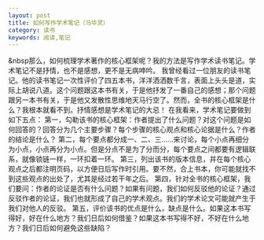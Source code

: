 ```yaml
---
layout: post
title: 如何写作学术笔记（马华灵）
category: 读书
keywords: 阅读,笔记
---
```



&nbsp那么，如何梳理学术著作的核心框架呢？我的方法是写作学术读书笔记。学术笔记不是抒情，也不是感想，更不是无病呻吟。
  我曾经看过一位朋友的读书笔记。他的读书笔记一次性评价了四五本书，洋洋洒洒数千言，表面上头头是道，实际上胡说八道。这个问题跟这本书有关，于是他抒发了一番自己的感想；那个问题跟另一本书有关，于是他又发散性思维地天马行空了。然而，全书的核心框架是什么？我根本就看不到。抒情感想是学术笔记的大忌！
  在我看来，学术笔记要做到如下五点：
  第一，勾勒该书的核心框架：作者提出了什么问题？对这个问题是如何回答的？回答分为几个主要步骤？每个步骤的核心观点和核心论据是什么？作者的结论是什么？
  第二，每个要点都分成一、二、三……来讨论，每个小点再细分为小点，小点再分为小点。但是分点不是为了分而分，每个要点之间都要有逻辑联系，就像锁链一样，一环扣着一环。
  第三，列出该书的版本信息，并在每个核心观点之后都注明页码，以方便日后写作时引用。要不然，合上书本，你可能就找不到这些观点的出处了，尤其是经过若干年之后。
  第四，针对全书的核心框架，我们要问：作者的论证是否有什么问题？如果有问题，我们如何反驳他的论证？通过反驳作者的论证，我们也就形成了自己的学术观点。我们的学术论文可能就产生于我们对他人的反驳。
  第五，评价该书的优点是什么，缺点是什么。如果这本书写得好，好在什么地方？我们日后如何借鉴？如果这本书写得不好，不好在什么地方？我们日后如何避免这些缺陷？